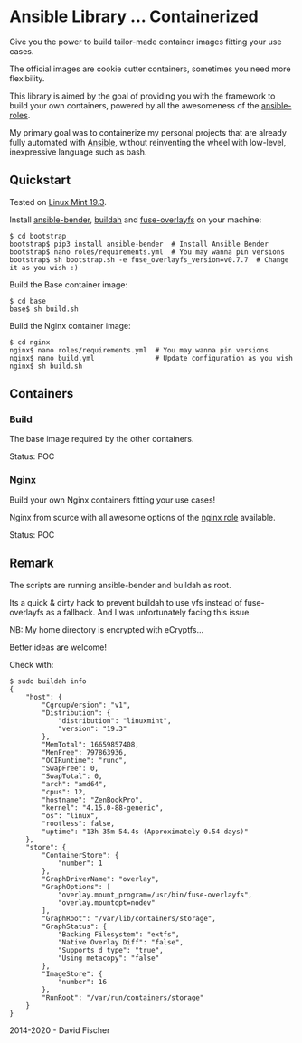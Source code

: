 # Ansible Library ... Containerized

Give you the power to build tailor-made container images fitting your use cases.

The official images are cookie cutter containers, sometimes you need more flexibility.

This library is aimed by the goal of providing you with the framework to build your own containers,
powered by all the awesomeness of the [ansible-roles](https://github.com/davidfischer-ch/ansible-roles).

My primary goal was to containerize my personal projects that are already fully automated with [Ansible](https://github.com/ansible/ansible), without reinventing the wheel with low-level, inexpressive language such as bash.

## Quickstart

Tested on [Linux Mint 19.3](https://linuxmint.com/).

Install [ansible-bender](https://github.com/ansible-community/ansible-bender), [buildah](https://github.com/containers/buildah) and [fuse-overlayfs](https://github.com/containers/fuse-overlayfs) on your machine:

```
$ cd bootstrap
bootstrap$ pip3 install ansible-bender  # Install Ansible Bender
bootstrap$ nano roles/requirements.yml  # You may wanna pin versions
bootstrap$ sh bootstrap.sh -e fuse_overlayfs_version=v0.7.7  # Change it as you wish :)
```

Build the Base container image:
```
$ cd base
base$ sh build.sh
```

Build the Nginx container image:
```
$ cd nginx
nginx$ nano roles/requirements.yml  # You may wanna pin versions
nginx$ nano build.yml               # Update configuration as you wish
nginx$ sh build.sh
```

## Containers

### Build

The base image required by the other containers.

Status: POC

### Nginx

Build your own Nginx containers fitting your use cases!

Nginx from source with all awesome options of the [nginx role](https://github.com/davidfischer-ch/ansible-role-nginx) available.

Status: POC

## Remark

The scripts are running ansible-bender and buildah as root.

Its a quick & dirty hack to prevent buildah to use vfs instead of fuse-overlayfs as a fallback.
And I was unfortunately facing this issue.

NB: My home directory is encrypted with eCryptfs...

Better ideas are welcome!

Check with:

```
$ sudo buildah info
{
    "host": {
        "CgroupVersion": "v1",
        "Distribution": {
            "distribution": "linuxmint",
            "version": "19.3"
        },
        "MemTotal": 16659857408,
        "MenFree": 797863936,
        "OCIRuntime": "runc",
        "SwapFree": 0,
        "SwapTotal": 0,
        "arch": "amd64",
        "cpus": 12,
        "hostname": "ZenBookPro",
        "kernel": "4.15.0-88-generic",
        "os": "linux",
        "rootless": false,
        "uptime": "13h 35m 54.4s (Approximately 0.54 days)"
    },
    "store": {
        "ContainerStore": {
            "number": 1
        },
        "GraphDriverName": "overlay",
        "GraphOptions": [
            "overlay.mount_program=/usr/bin/fuse-overlayfs",
            "overlay.mountopt=nodev"
        ],
        "GraphRoot": "/var/lib/containers/storage",
        "GraphStatus": {
            "Backing Filesystem": "extfs",
            "Native Overlay Diff": "false",
            "Supports d_type": "true",
            "Using metacopy": "false"
        },
        "ImageStore": {
            "number": 16
        },
        "RunRoot": "/var/run/containers/storage"
    }
}
```

2014-2020 - David Fischer
